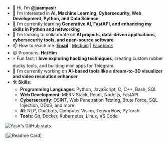 - 👋 Hi, I’m **@jaamyasir**  
- 👀 I’m interested in **AI, Machine Learning, Cybersecurity, Web Development, Python, and Data Science**  
- 🌱 I’m currently learning **Generative AI, FastAPI, and enhancing my skills in Python and networking**  
- 💞️ I’m looking to collaborate on **AI projects, data-driven applications, cybersecurity tools, and open-source software**  
- 📫 How to reach me: **[Email](mailto:teamhackpulse@duck.com)** | [Medium](https://jamyasir.medium.com) | [Facebook](https://www.facebook.com/jamyasir0010)  
- 😄 Pronouns: **He/Him**  
- ⚡ Fun fact: I **love exploring hacking techniques**, creating custom rubber ducky tools, and building mini apps for Telegram.  
- 🔭 I’m currently working on **AI-based tools like a dream-to-3D visualizer and video resolution enhancer**  
- 🛠️ **Skills**:  
  - **Programming Languages**: Python, JavaScript, C, C++, Bash, SQL  
  - **Web Development**: MERN Stack, React, Node.js, FastAPI  
  - **Cybersecurity**: OSINT, Web Penetration Testing, Brute Force, SQL Injection, DDoS, and more  
  - **AI**: NLP, Chatbots, Computer Vision, TensorFlow, PyTorch  
  - **Tools**: Git, Docker, Kubernetes, Linux, VS Code  

<!---
jaamyasir/jaamyasir is a ✨ special ✨ repository because its `README.md` (this file) appears on your GitHub profile.
You can click the Preview link to take a look at your changes.
--->

![Yasir's GitHub stats](https://github-readme-stats.vercel.app/api?username=jaamyasir&show_icons=true&theme=radical)


[![Readme Card](https://github-readme-stats.vercel.app/api/pin/?username=jaamyasir&repo=github-readme-stats)]
